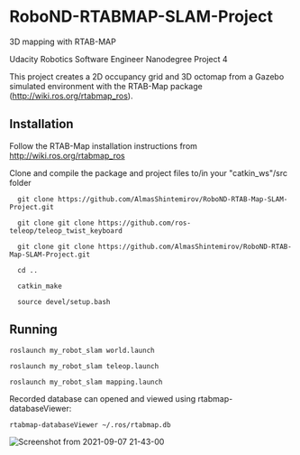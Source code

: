 # RoboND-RTABMAP-SLAM-Project
3D mapping with RTAB-MAP  

Udacity Robotics Software Engineer Nanodegree Project 4 

This project creates a 2D occupancy grid and 3D octomap from a Gazebo simulated environment with the RTAB-Map package (http://wiki.ros.org/rtabmap_ros).

## Installation

  Follow the RTAB-Map installation instructions from http://wiki.ros.org/rtabmap_ros
  
  Clone and compile the package and project files to/in your "catkin_ws"/src folder
  
      git clone https://github.com/AlmasShintemirov/RoboND-RTAB-Map-SLAM-Project.git
  
      git clone git clone https://github.com/ros-teleop/teleop_twist_keyboard
  
      git clone git clone https://github.com/AlmasShintemirov/RoboND-RTAB-Map-SLAM-Project.git
  
      cd ..
  
      catkin_make
  
      source devel/setup.bash

## Running

    roslaunch my_robot_slam world.launch

    roslaunch my_robot_slam teleop.launch

    roslaunch my_robot_slam mapping.launch


Recorded database can opened and viewed using rtabmap-databaseViewer:

    rtabmap-databaseViewer ~/.ros/rtabmap.db

![Screenshot from 2021-09-07 21-43-00](https://user-images.githubusercontent.com/13367696/132380884-50dd08e3-18b3-418c-9d1e-612b3ce9363e.png)


